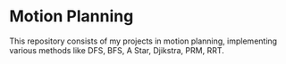 # Motion Planning 
This repository consists of my projects in motion planning, implementing various methods like DFS, BFS, A Star, Djikstra, PRM, RRT.